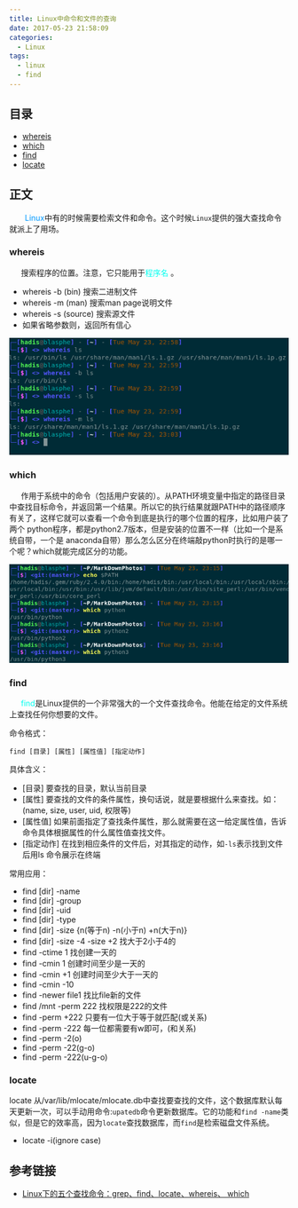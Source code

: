 ```yaml
---
title: Linux中命令和文件的查询
date: 2017-05-23 21:58:09
categories:
  - Linux
tags:
  - linux
  - find
---
```



## 目录

* [whereis](#jumpwhereis)
* [which](#jumpwhich)
* [find](#jumpfind)
* [locate](#jumplocate)


## 正文

&ensp;&ensp;&ensp;&ensp;<font color=#0099ff>Linux</font>中有的时候需要检索文件和命令。这个时候`Linux`提供的强大查找命令就派上了用场。

<!--more-->

### <span id="jumpwhereis">whereis</span>

&ensp;&ensp;&ensp;搜索程序的位置。注意，它只能用于<font color=#00fff>程序名 </font>。

* whereis -b (bin) 搜索二进制文件
* whereis -m (man) 搜索man page说明文件
* whereis -s (source) 搜索源文件
* 如果省略参数则，返回所有信心

![whereis](https://github.com/BlasphemyAngels/MarkDownPhotos/blob/master/whereis.png?raw=true)


### <span id="jumpwhich">which</span>

&ensp;&ensp;&ensp;作用于系统中的命令（包括用户安装的）。从PATH环境变量中指定的路径目录中查找目标命令，并返回第一个结果。所以它的执行结果就跟PATH中的路径顺序有关了，这样它就可以查看一个命令到底是执行的哪个位置的程序，比如用户装了两个 python程序，都是python2.7版本，但是安装的位置不一样（比如一个是系统自带，一个是 anaconda自带）那么怎么区分在终端敲python时执行的是哪一个呢？which就能完成区分的功能。

![which](https://github.com/BlasphemyAngels/MarkDownPhotos/blob/master/which.png?raw=true)

### <span id="jumpfind">find</span>

&ensp;&ensp;&ensp;<font color=#00fff>find</font>是Linux提供的一个非常强大的一个文件查找命令。他能在给定的文件系统上查找任何你想要的文件。

命令格式：

    find [目录] [属性] [属性值] [指定动作]

具体含义：

* [目录] 要查找的目录，默认当前目录
* [属性] 要查找的文件的条件属性，换句话说，就是要根据什么来查找。如：(name, size, user, uid, 权限等)
* [属性值] 如果前面指定了查找条件属性，那么就需要在这一给定属性值，告诉命令具体根据属性的什么属性值查找文件。
* [指定动作] 在找到相应条件的文件后，对其指定的动作，如`-ls`表示找到文件后用ls 命令展示在终端

常用应用：

* find [dir] -name 
* find [dir] -group 
* find [dir] -uid
* find [dir] -type
* find [dir] -size {n(等于n) -n(小于n) +n(大于n)}
* find [dir] -size -4 -size +2  找大于2小于4的
* find -ctime 1 找创建一天的
* find -cmin 1 创建时间至少是一天的
* find -cmin +1 创建时间至少大于一天的
* find -cmin -10
* find -newer file1 找比file新的文件
* find /mnt -perm 222 找权限是222的文件
* find -perm +222 只要有一位大于等于就匹配(或关系)
* find -perm -222 每一位都需要有w即可，(和关系)
* find -perm -2(o)
* find -perm -22(g-o)
* find -perm -222(u-g-o)

### <span id="jumplocate">locate</span>

locate 从/var/lib/mlocate/mlocate.db中查找要查找的文件，这个数据库默认每天更新一次，可以手动用命令:`upatedb`命令更新数据库。它的功能和`find -name`类似，但是它的效率高，因为`locate`查找数据库，而`find`是检索磁盘文件系统。

* locate -i(ignore case)

## 参考链接
* [Linux下的五个查找命令：grep、find、locate、whereis、 which](http://www.cnblogs.com/wanqieddy/archive/2011/07/15/2107071.html)
